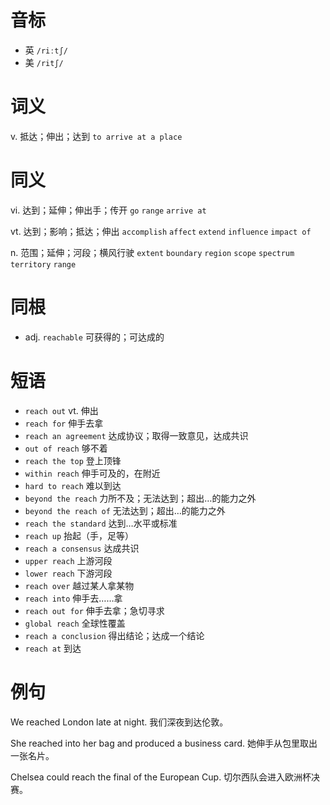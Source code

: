 # 音标

- 英 `/riːtʃ/`
- 美 `/ritʃ/`

# 词义

v. 抵达；伸出；达到
`to arrive at a place`

# 同义

vi. 达到；延伸；伸出手；传开
`go` `range` `arrive at`

vt. 达到；影响；抵达；伸出
`accomplish` `affect` `extend` `influence` `impact of`

n. 范围；延伸；河段；横风行驶
`extent` `boundary` `region` `scope` `spectrum` `territory` `range`

# 同根

- adj. `reachable` 可获得的；可达成的

# 短语

- `reach out` vt. 伸出
- `reach for` 伸手去拿
- `reach an agreement` 达成协议；取得一致意见，达成共识
- `out of reach` 够不着
- `reach the top` 登上顶锋
- `within reach` 伸手可及的，在附近
- `hard to reach` 难以到达
- `beyond the reach` 力所不及；无法达到；超出…的能力之外
- `beyond the reach of` 无法达到；超出…的能力之外
- `reach the standard` 达到…水平或标准
- `reach up` 抬起（手，足等）
- `reach a consensus` 达成共识
- `upper reach` 上游河段
- `lower reach` 下游河段
- `reach over` 越过某人拿某物
- `reach into` 伸手去……拿
- `reach out for` 伸手去拿；急切寻求
- `global reach` 全球性覆盖
- `reach a conclusion` 得出结论；达成一个结论
- `reach at` 到达

# 例句

We reached London late at night.
我们深夜到达伦敦。

She reached into her bag and produced a business card.
她伸手从包里取出一张名片。

Chelsea could reach the final of the European Cup.
切尔西队会进入欧洲杯决赛。


